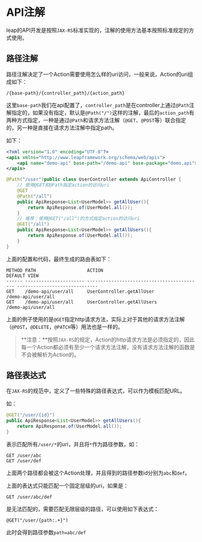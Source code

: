 # API注解

leap的API开发是按照`JAX-RS`标准实现的，注解的使用方法基本按照标准规定的方式使用。

## 路径注解

路径注解决定了一个Action需要使用怎么样的uri访问，一般来说，Action的uri组成如下：

```
/{base-path}/{controller_path}/{action_path}
```

这里`base-path`我们在api配置了，`controller_path`是在controller上通过`@Path`注解指定的，如果没有指定，默认是`@Path("/")`这样的注解，最后的`action_path`有两种方式指定，一种是通过`@Path`和请求方法注解（`@GET`、`@POST`等）联合指定的，另一种是直接在请求方法注解中指定path。

如下：

```xml
<?xml version="1.0" encoding="UTF-8"?>
<apis xmlns="http://www.leapframework.org/schema/web/apis">
    <api name="demo-api" base-path="/demo-api" base-package="demo.api"></api>
</apis>
```

```java
@Path("/user")public class UserController extends ApiController {
    // 使用@GET和@Path指定action的访问uri
    @GET
    @Path("/all")
    public ApiResponse<List<UserModel>> getAllUser(){
        return ApiResponse.of(UserModel.all());
    }
    // 推荐：使用@GET("/all")的方式指定action的访问uri
    @GET("/all")
    public ApiResponse<List<UserModel>> getAllUsers(){
        return ApiResponse.of(UserModel.all());
    }
}
```

上面的配置和代码，最终生成的路由表如下：

```
METHOD PATH                   ACTION                                      DEFAULT VIEW
------ ---------------------- ------------------------------------------- ------------------------------
GET    /demo-api/user/all     UserController.getAllUser                   /demo-api/user/all
GET    /demo-api/user/all     UserController.getAllUsers                  /demo-api/user/all
```

上面的例子使用的是`@GET`指定http请求方法，实际上对于其他的请求方法注解（`@POST`，`@DELETE`，`@PATCH`等）用法也是一样的。

> **注意：**按照`JAX-RS`的规定，Action的http请求方法是必须指定的，因此每一个Action都必须有至少一个请求方法注解，没有请求方法注解的函数是不会被解析为Action的。

## 路径表达式

在`JAX-RS`的规范中，定义了一些特殊的路径表达式，可以作为模板匹配URL。

如：

```java
@GET("/user/{id}")
public ApiResponse<List<UserModel>> getAllUsers(){
    return ApiResponse.of(UserModel.all());
}
```

表示匹配所有`/user/*`的uri，并且将`*`作为路径参数，如：

```
GET /user/abc
GET /user/def
```

上面两个路径都会被这个Action处理，并且得到的路径参数id分别为`abc`和`def`。

上面的表达式只能匹配一个固定层级的uri，如果是：

```
GET /user/abc/def
```

是无法匹配的，需要匹配无限层级的路径，可以使用如下表达式：

```
@GET("/user/{path:.+}")
```

此时会得到路径参数`path=abc/def`

